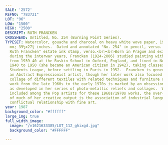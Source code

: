 ```yaml
---
SALE: '2572'
REFNO: "783721"
LOT: "96"
LOW: "1500"
HIGH: "2500"
DESCRIPT: RUTH FRANCKEN
CROSSHEAD: Untitled, No. 254 (Burning Point Series).
TYPESET: Watercolor, gouache and charcoal on heavy white wove paper, 1987.  1000x700
  mm; 39½x27¾ inches.  Dated and annotated "No. 254" in pencil, verso.  With the "Salon
  Ruth Francken" estate ink stamp, verso.<br><br>Born in Prague and exiled in Vienna
  during the interwar years, Francken (1924-2006) studied painting with Arthur Segal
  from 1939-40 at the Ruskin School in Oxford, England, and lived in New York from
  1940 to 1950 (she became an American citizen in 1942), taking classes at the Art
  Students League, before settling in Paris in 1952.  Francken is generally considered
  an Abstract Expressionist artist, though her later work also focused on sculpture,
  collage of different textiles with related techniques and furniture design.  Her
  work from the late 1960s to the early 1970s is marked by an obsession with technology,
  as developed in her series of photo-metallic reliefs and collages.  While sometimes
  included among the Pop artists for these 1960s/1970s works, the over-arching interest
  of much of her creative output is the association of industrial language and its
  conflictual relationship with fine art.
year: 1987
background_color: "#ffffff"
large_img: true
full_width_image:
  image: "/v1621633385/LOT_112_ghixgd.jpg"
  background_color: "#FFFFFF"

---
```

